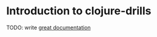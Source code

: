 # Introduction to clojure-drills

TODO: write [great documentation](http://jacobian.org/writing/great-documentation/what-to-write/)
